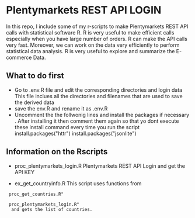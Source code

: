 #	Plentymarkets REST API LOGIN 
In this repo, I include some of my r-scripts to make Plentymarkets REST API calls with statistical software R.  R is very useful to make efficient calls especially when you have large number of orders. 
R can make the API calls very fast. Moreover, we can work on the data very efficiently to perform statistical data analysis.  R is very useful to explore and summarize the E-commerce Data.
##  What to do first 
*	Go to .env.R file and edit the corresponding directories and login data 
	This file inclues all the directories and filenames that are used to save the derived data 
*	save the  env.R and rename it as  .env.R
*   Uncomment the the follwonig  lines and install the packages if necessary . After installing it then comment them again so that yo dont execute these install command every time you run the script 
	install.packages("httr")
	install.packages("jsonlite") 	
	
## Information on the Rscripts 
*	proc_plentymarkets_login.R
	 Plentymarkets REST API Login and get the API KEY 
	
*	ex_get_countryinfo.R
	 This script uses functions from 
   ```	
    proc_get_countries.R" 
	
	proc_plentymarkets_login.R"
	 and gets the list of countries. 
	

